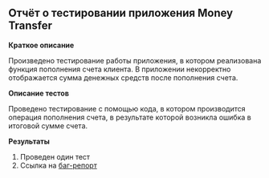 ## Отчёт о тестировании приложения Money Transfer
**Краткое описание**

Произведено тестирование работы приложения, в котором реализована функция пополнения счета клиента.
В приложении некорректно отображается сумма денежных средств после пополнения счета.


**Описание тестов**

Проведено тестирование  с помощью кода, в котором производится операция пополнения счета, в результате которой возникла ошибка в итоговой сумме счета.

**Результаты**

1. Проведен один тест
2. Ссылка на [баг-репорт ](https://github.com/troffimovka/JAVA-2-1/issues/1)
